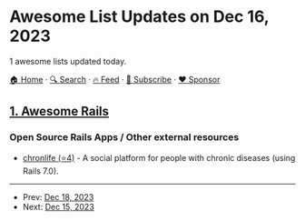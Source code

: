# Awesome List Updates on Dec 16, 2023

1 awesome lists updated today.

[🏠 Home](/README.md) · [🔍 Search](https://www.trackawesomelist.com/search/) · [🔥 Feed](https://www.trackawesomelist.com/rss.xml) · [📮 Subscribe](https://trackawesomelist.us17.list-manage.com/subscribe?u=d2f0117aa829c83a63ec63c2f&id=36a103854c) · [❤️  Sponsor](https://github.com/sponsors/theowenyoung)



## [1. Awesome Rails](/content/gramantin/awesome-rails/README.md)

### Open Source Rails Apps / Other external resources

*   [chronlife (⭐4)](https://github.com/maciejb2k/chronlife) - A social platform for people with chronic diseases (using Rails 7.0).

---

- Prev: [Dec 18, 2023](/content/2023/12/18/README.md)
- Next: [Dec 15, 2023](/content/2023/12/15/README.md)